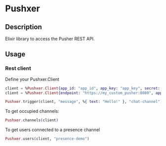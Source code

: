 # Pushxer

## Description

Elixir library to access the Pusher REST API.

## Usage

### Rest client

Define your Pushxer.Client

```elixir
client = %Pushxer.Client{app_id: "app_id", app_key: "app_key", secret: "my_secret"}
client = %Pushxer.Client{endpoint: "https://my_custom_pusher:8080", app_id: "app_id", app_key: "app_key", secret: "my_secret"}
```

```elixir
Pushxer.trigger(client, "message", %{ text: "Hello!" }, "chat-channel")
```

To get occupied channels:

```elixir
Pushxer.channels(client)
```

To get users connected to a presence channel

```elixir
Pushxer.users(client, "presence-demo")
```
